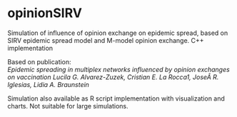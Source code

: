# opinionSIRV
Simulation of influence of opinion exchange on epidemic spread, based on SIRV epidemic spread model and M-model opinion exchange. C++ implementation

Based on publication:  
*Epidemic spreading in multiplex networks influenced by opinion exchanges on vaccination*
_Lucila G. Alvarez-Zuzek, Cristian E. La Rocca1, JoseÂ R. Iglesias, Lidia A. Braunstein_

Simulation also available as R script implementation with visualization and charts. Not suitable for large simulations.
